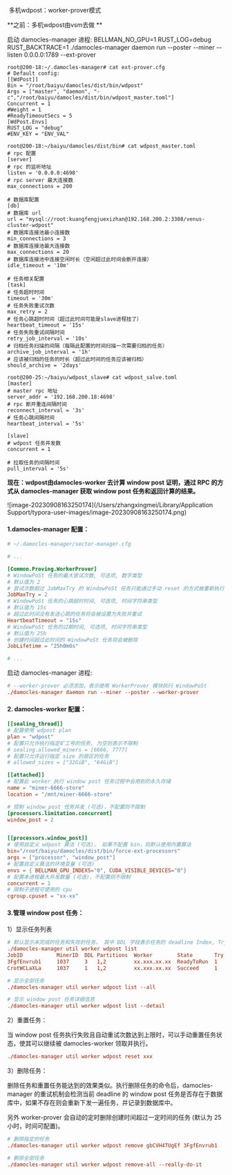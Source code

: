 ​                                                                     多机wdpost：worker-prover模式 

**之前：多机wdpost由vsm去做 **

启动 damocles-manager 进程: BELLMAN_NO_GPU=1 RUST_LOG=debug RUST_BACKTRACE=1 ./damocles-manager  daemon run --poster --miner --listen 0.0.0.0:1789 --ext-prover

```
root@200-18:~/.damocles-manager# cat ext-prover.cfg
# Default config:
[[WdPost]]
Bin = "/root/baiyu/damocles/dist/bin/wdpost"
Args = ["master", "daemon", "-c","/root/baiyu/damocles/dist/bin/wdpost_master.toml"]
Concurrent = 1
#Weight = 1
#ReadyTimeoutSecs = 5
[WdPost.Envs]
RUST_LOG = "debug"
#ENV_KEY = "ENV_VAL"
```



```
root@200-18:~/baiyu/damocles/dist/bin# cat wdpost_master.toml
# rpc 配置
[server]
# rpc 的监听地址
listen = '0.0.0.0:4698'
# rpc server 最大连接数
max_connections = 200

# 数据库配置
[db]
# 数据库 url
url = "mysql://root:kuangfengjuexizhan@192.168.200.2:3308/venus-cluster-wdpost"
# 数据库连接池最小连接数
min_connections = 3
# 数据库连接池最大连接数
max_connections = 20
# 数据库连接池中连接空闲时长（空闲超过此时间会断开连接）
idle_timeout = '10m'

# 任务相关配置
[task]
# 任务超时时间
timeout = '30m'
# 任务失败重试次数
max_retry = 2
# 任务心跳超时时间（超过此时间可能是slave进程挂了）
heartbeat_timeout = '15s'
# 任务失败重试间隔时间
retry_job_interval = '10s'
# 归档任务扫描的间隔（每隔此配置的时间扫描一次需要归档的任务）
archive_job_interval = '1h'
# 应该被归档的任务的时长（超过此时间的任务应该被归档）
should_archive = '2days'
```

```
root@200-25:~/baiyu/wdpost_slave# cat wdpost_salve.toml
[master]
# master rpc 地址
server_addr = '192.168.200.18:4698'
# rpc 断开重连间隔时间
reconnect_interval = '3s'
# 任务心跳间隔时间
heartbeat_interval = '5s'

[slave]
# wdpost 任务并发数
concurrent = 1

# 拉取任务的间隔时间
pull_interval = '5s'
```



**现在：wdpost由damocles-worker 去计算 window post 证明，通过 RPC 的方式从 damocles-manager 获取 window post 任务和返回计算的结果。**



![image-20230908163250174](/Users/zhangxingmei/Library/Application Support/typora-user-images/image-20230908163250174.png)

#### 1.damocles-manager 配置：

```toml
# ~/.damocles-manager/sector-manager.cfg

# ...

[Common.Proving.WorkerProver]
# WindowPoSt 任务的最大尝试次数, 可选项, 数字类型
# 默认值为 2
# 尝试次数超过 JobMaxTry 的 WindowPoSt 任务只能通过手动 reset 的方式被重新执行
JobMaxTry = 2
# WindowPoSt 任务的心跳超时时间, 可选项, 时间字符串类型
# 默认值为 15s
# 超过此时间没有发送心跳的任务将会被设置为失败并重试
HeartbeatTimeout = "15s"
# WindowPoSt 任务的过期时间, 可选项, 时间字符串类型
# 默认值为 25h
# 创建时间超过此时间的 WindowPoSt 任务将会被删除
JobLifetime = "25h0m0s"

# ...
```

启动 damocles-manager 进程: 

```toml
# --worker-prover 必须添加，表示使用 WorkerProver 模块执行 WindowPoSt
./damocles-manager daemon run --miner --poster --worker-prover
```

#### 2. damocles-worker 配置：

```toml
[[sealing_thread]]
# 配置使用 wdpost plan
plan = "wdpost"
# 配置只允许执行指定矿工号的任务, 为空则表示不限制
# sealing.allowed_miners = [6666, 7777]
# 配置只允许运行指定 size 的扇区的任务
# allowed_sizes = ["32GiB", "64GiB"]

[[attached]]
# 配置此 worker 执行 window post 任务过程中会用到的永久存储
name = "miner-6666-store"
location = "/mnt/miner-6666-store"

# 控制 window_post 任务并发 (可选)，不配置则不限制
[processors.limitation.concurrent]
window_post = 2


[[processors.window_post]]
# 使用自定义 wdpost 算法 (可选)， 如果不配置 bin，则默认使用内置算法
bin="/root/baiyu/damocles/dist/bin/force-ext-processors"
args = ["processor", "window_post"]
# 配置自定义算法的环境变量 (可选)
envs = { BELLMAN_GPU_INDEXS="0", CUDA_VISIBLE_DEVICES="0"}
# 配置本进程最大并发数量 (可选)，不配置则不限制
concurrent = 1
# 限制子进程可使用的 cpu
cgroup.cpuset = "xx-xx"

```

#### 3.管理 window post 任务：

1）显示任务列表

```toml
# 默认显示未完成的任务和失败的任务， 其中 DDL 字段表示任务的 deadline Index, Try 字段是任务的尝试次数
./damocles-manager util worker wdpost list
JobID           MinerID  DDL Partitions  Worker        State       Try  CreateAt        Elapsed      Heartbeat  Error
3FgfEnvrub1     1037     3   1,2         xx.xxx.xx.xx  ReadyToRun  1    08-27 16:37:31  -            -
CrotWCLaXLa     1037     1   1,2         xx.xxx.xx.xx  Succeed     1    08-27 17:19:04  6m38s(done)  -

# 显示全部任务
./damocles-manager util worker wdpost list --all

# 显示 window post 任务详细信息
./damocles-manager util worker wdpost list --detail
```

2）重置任务：

当 window post 任务执行失败且自动重试次数达到上限时，可以手动重置任务状态，使其可以继续被 damocles-worker 领取并执行。

```toml
./damocles-manager util worker wdpost reset xxx
```

3）删除任务：

删除任务和重置任务能达到的效果类似。执行删除任务的命令后，damocles-manager 的重试机制会检测当前 deadline 的 window post 任务是否存在于数据库中，如果不存在则会重新下发一遍任务，并记录到数据库中。

另外 worker-prover 会自动的定时删除创建时间超过一定时间的任务 (默认为 25 小时，时间可配置)。

```toml
# 删除指定的任务
./damocles-manager util worker wdpost remove gbCVH4TUgEf 3FgfEnvrub1

# 删除全部任务
./damocles-manager util worker wdpost remove-all --really-do-it
```










